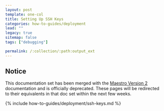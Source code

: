 ```yaml
---
layout: post
template: one-col
title: Setting Up SSH Keys
categories: how-to-guides/deployment
lead: ""
legacy: true
sitemap: false
tags: ["debugging"]

permalink: /:collection/:path:output_ext
---
```


## Notice
<div class="notice notice-warning"><p>This documentation set has been merged with the <a href="/maestro/">Maestro Version 2</a> documentation and is officially deprecated. These pages will be redirected to their equivalents in that doc set within the next few weeks.</p></div>
{% include how-to-guides/deployment/ssh-keys.md %}